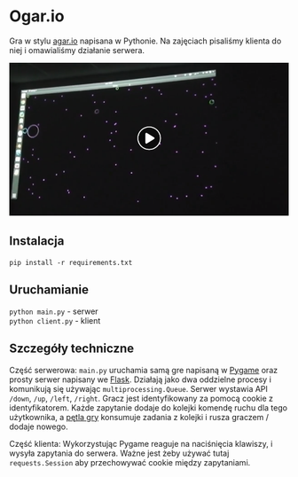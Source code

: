 # Ogar.io
Gra w stylu [agar.io](https://agar.io/) napisana w Pythonie. Na zajęciach pisaliśmy klienta do niej i 
omawialiśmy działanie serwera.

<a href="https://www.facebook.com/635087866893182/videos/734805853544690/"><img src="movie.png"/></a>

## Instalacja

`pip install -r requirements.txt`

## Uruchamianie

`python main.py` - serwer  
`python client.py` - klient  

## Szczegóły techniczne
Część serwerowa: `main.py` uruchamia samą gre napisaną w [Pygame](https://www.pygame.org/news) 
oraz prosty serwer napisany we [Flask](http://flask.pocoo.org/). 
Działają jako dwa oddzielne procesy i komunikują się używając `multiprocessing.Queue`. 
Serwer wystawia API `/down`, `/up`, `/left`, `/right`. 
Gracz jest identyfikowany za pomocą cookie z identyfikatorem. 
Każde zapytanie dodaje do kolejki komendę ruchu dla tego użytkownika, 
a [pętla gry](game.py#L58) konsumuje zadania z kolejki i rusza graczem / dodaje nowego.

Część klienta: Wykorzystując Pygame reaguje na naciśnięcia klawiszy, i wysyła zapytania do serwera. 
Ważne jest żeby używać tutaj `requests.Session` aby przechowywać cookie między zapytaniami.
